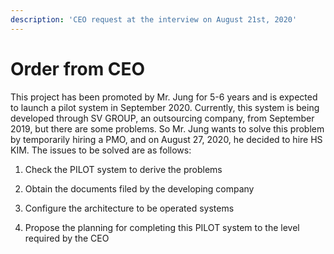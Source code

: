 ```yaml
---
description: 'CEO request at the interview on August 21st, 2020'
---
```


# Order from CEO

This project has been promoted by Mr. Jung for 5-6 years and is expected to launch a pilot system in September 2020. Currently, this system is being developed through SV GROUP, an outsourcing company, from September 2019, but there are some problems. So Mr. Jung wants to solve this problem by temporarily hiring a PMO, and on August 27, 2020, he decided to hire HS KIM. The issues to be solved are as follows: 

1. Check the PILOT system to derive the problems 

2. Obtain the documents filed by the developing company

3. Configure the architecture to be operated systems  

4. Propose the planning for completing this PILOT system to the level required by the CEO

